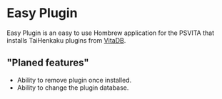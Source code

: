 # Easy Plugin
Easy Plugin is an easy to use Hombrew application for the PSVITA that installs TaiHenkaku plugins from [VitaDB](https://vitadb.rinnegatamante.it/#/plugins).

## "Planed features"
- Ability to remove plugin once installed.
- Ability to change the plugin database.